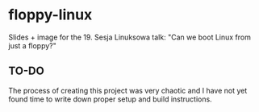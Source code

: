 # floppy-linux

Slides + image for the 19. Sesja Linuksowa talk: "Can we boot Linux from just a floppy?"

## TO-DO

The process of creating this project was very chaotic and I have not yet found time to write down proper setup and build instructions.
